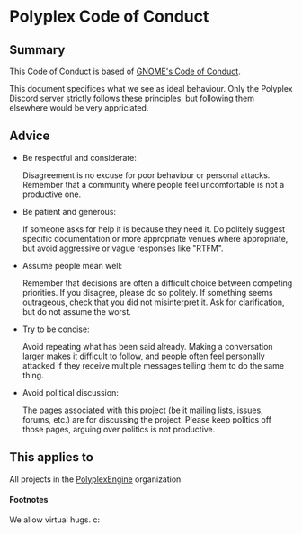 # Polyplex Code of Conduct

## Summary
This Code of Conduct is based of [GNOME's Code of Conduct](https://wiki.gnome.org/action/show/Foundation/CodeOfConduct).

This document specifices what we see as ideal behaviour.
Only the Polyplex Discord server strictly follows these principles, but following them elsewhere would be very appriciated.

## Advice
* Be respectful and considerate:

	Disagreement is no excuse for poor behaviour or personal attacks. Remember that a community where people feel uncomfortable is not a productive one.

* Be patient and generous:

	If someone asks for help it is because they need it. Do politely suggest specific documentation or more appropriate venues where appropriate, but avoid aggressive or vague responses like "RTFM".

* Assume people mean well:

	Remember that decisions are often a difficult choice between competing priorities. If you disagree, please do so politely. If something seems outrageous, check that you did not misinterpret it. Ask for clarification, but do not assume the worst.

* Try to be concise:

	Avoid repeating what has been said already. Making a conversation larger makes it difficult to follow, and people often feel personally attacked if they receive multiple messages telling them to do the same thing.

* Avoid political discussion:

	The pages associated with this project (be it mailing lists, issues, forums, etc.) are for discussing the project. Please keep politics off those pages, arguing over politics is not productive.

## This applies to
All projects in the [PolyplexEngine](https://github.com/PolyplexEngine) organization.




#### Footnotes
We allow virtual hugs. c:
